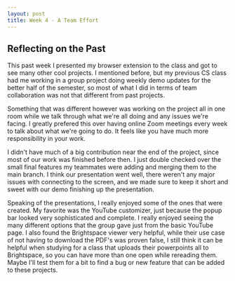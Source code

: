```yaml
---
layout: post
title: Week 4 - A Team Effort
---
```



## Reflecting on the Past

This past week I presented my browser extension to the class and got to see many other cool projects. I mentioned before, but my previous CS class had me working in a group project doing weekly demo updates for the better half of the semester, so most of what I did in terms of team collaboration was not that different from past projects. 

<!--more-->

Something that was different however was working on the project all in one room while we talk through what we're all doing and any issues we're facing. I greatly prefered this over having online Zoom meetings every week to talk about what we're going to do. It feels like you have much more responsibility in your work. 

I didn't have much of a big contribution near the end of the project, since most of our work was finished before then. I just double checked over the small final features my teammates were adding and merging them to the main branch. I think our presentation went well, there weren't any major issues with connecting to the screen, and we made sure to keep it short and sweet with our demo finishing up the presentation. 

Speaking of the presentations, I really enjoyed some of the ones that were created. My favorite was the YouTube customizer, just because the popup bar looked very sophisticated and complete. I really enjoyed seeing the many different options that the group gave just from the basic YouTube page. I also found the Brightspace viewer very helpful, while their use case of not having to download the PDF's was proven false, I still think it can be helpful when studying for a class that uploads their powerpoints all to Brightspace, so you can have more than one open while rereading them. Maybe I'll test them for a bit to find a bug or new feature that can be added to these projects. 
